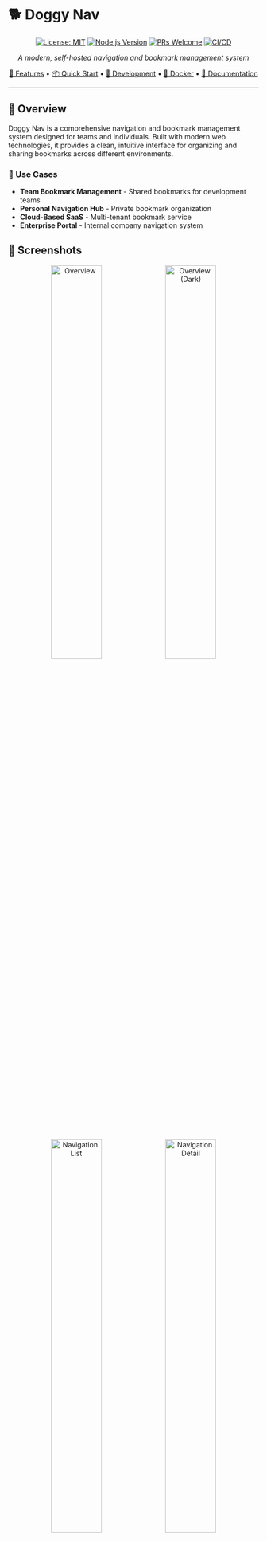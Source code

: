 # 🐕 Doggy Nav

<div align="center">

[![License: MIT](https://img.shields.io/badge/License-MIT-yellow.svg)](https://opensource.org/licenses/MIT)
[![Node.js Version](https://img.shields.io/badge/node-%3E%3D20.17.0-brightgreen)](https://nodejs.org/)
[![PRs Welcome](https://img.shields.io/badge/PRs-welcome-brightgreen.svg)](http://makeapullrequest.com)
[![CI/CD](https://github.com/MARVElOUS-DEV/doggy-nav/workflows/CI%2FCD%20Pipeline/badge.svg)](https://github.com/MARVElOUS-DEV/doggy-nav/actions)

_A modern, self-hosted navigation and bookmark management system_

[🚀 Features](#-features) • [📦 Quick Start](#-quick-start) • [🔧 Development](#-development) • [🐳 Docker](#-docker-deployment) • [📖 Documentation](#-documentation)

</div>

---

## 📝 Overview

Doggy Nav is a comprehensive navigation and bookmark management system designed for teams and individuals. Built with modern web technologies, it provides a clean, intuitive interface for organizing and sharing bookmarks across different environments.

### 🎯 Use Cases

- **Team Bookmark Management** - Shared bookmarks for development teams
- **Personal Navigation Hub** - Private bookmark organization
- **Cloud-Based SaaS** - Multi-tenant bookmark service
- **Enterprise Portal** - Internal company navigation system

## 📸 Screenshots

<p align="center">
  <img src="docs/assets/overview.png" alt="Overview" width="45%" />
  <img src="docs/assets/overview_dark.jpeg" alt="Overview (Dark)" width="45%" />
  <br/>
  <img src="docs/assets/nav_list.png" alt="Navigation List" width="45%" />
  <img src="docs/assets/nav_detail.png" alt="Navigation Detail" width="45%" />
  <br/>
  <img src="docs/assets/statistic.png" alt="Statistics Dashboard" width="45%" />
  <img src="docs/assets/timeline.png" alt="Activity Timeline" width="45%" />
  <br/>
  <img src="docs/assets/login_page.png" alt="Login Page" width="45%" />
  <img src="docs/assets/login_page_dark.jpeg" alt="Login Page" width="45%" />
  
</p>

## ✨ Features

### 🌟 Core Features

- **📚 Smart Organization** - Categories, tags, and search functionality
- **👥 Multi-User Support** - User authentication and permissions
- **⭐ Favorites System** - Quick access to frequently used bookmarks
- **📊 Analytics Dashboard** - View counts and popularity metrics
- **🔍 Advanced Search** - Full-text search with filters
- **📱 Responsive Design** - Works on desktop, tablet, and mobile

### 🛠 Technical Features

- **🚀 High Performance** - Built with Next.js and modern frameworks
- **🔒 Security First** - JWT authentication, input validation
- **🐳 Docker Ready** - Easy deployment with Docker containers
- **📈 Scalable Architecture** - Microservices-based design
- **🔄 Real-time Updates** - Live data synchronization
- **🌐 Internationalization** - Multi-language support (English, Chinese)

## 🏗 Architecture

```
┌─────────────────┐    ┌─────────────────┐    ┌─────────────────┐
│   Frontend      │    │   Admin Panel   │    │   Backend API   │
│   (Next.js)     │◄──►│   (UmiJS)       │◄──►│   (Egg.js)      │
│   Port: 3001    │    │   Port: 8080    │    │   Port: 3002    │
└─────────────────┘    └─────────────────┘    └─────────────────┘
         │                       │                       │
         └───────────────────────┼───────────────────────┘
                                 │
                    ┌─────────────────┐
                    │    MongoDB      │
                    │   Port: 27017   │
                    └─────────────────┘
```

### 📁 Project Structure

```
doggy-nav/
├── packages/
│   ├── doggy-nav-main/     # Next.js frontend application
│   ├── doggy-nav-server/   # Egg.js backend API
│   └── doggy-nav-admin/    # UmiJS admin panel
├── deploy/                 # Deployment configurations
├── scripts/                # Build and deployment scripts
├── .github/workflows/      # GitHub Actions CI/CD
└── docs/                   # Documentation
```

## 📦 Quick Start

### ⚡ One-Click Docker Deployment

```bash
# Clone the repository
git clone https://github.com/MARVElOUS-DEV/doggy-nav.git
cd doggy-nav

# Start with Docker Compose
cp .env.docker.example .env
docker-compose up -d

# Access the applications
echo "🎉 Doggy Nav is running!"
echo "Frontend: http://localhost:3001"
echo "Backend API: http://localhost:3002"
echo "Admin Panel: http://localhost:8080"
```

### 🛠 Development Setup

#### Prerequisites

- **Node.js** ≥ 20.17.0
- **pnpm** ≥ 8.0.0
- **MongoDB** ≥ 7.0
- **Git**

#### Installation

```bash
# 1. Clone and install dependencies
git clone https://github.com/MARVElOUS-DEV/doggy-nav.git
cd doggy-nav
pnpm install

# 2. Set up environment variables
cp packages/doggy-nav-server/.env.example packages/doggy-nav-server/.env.local

# 3. Start MongoDB (if not using Docker)
# Using MongoDB locally or Docker:
docker run -d -p 27017:27017 --name doggy-mongo mongo:7.0

# 4. Start development servers
pnpm server:dev    # Backend (Terminal 1)
pnpm web:dev       # Frontend (Terminal 2)
pnpm admin:dev     # Admin Panel (Terminal 3)
```

#### 🚀 Development URLs

- **Frontend**: http://localhost:3001
- **Backend API**: http://localhost:3002
- **Admin Panel**: http://localhost:3000 (UmiJS default)

## 🐳 Docker Deployment

### 🎯 Production Deployment

```bash
# Build and deploy all services
./scripts/deploy.sh production

# Or deploy specific environment
./scripts/deploy.sh staging
./scripts/deploy.sh docker
```

### 🔧 Custom Docker Build

```bash
# Build all images
./scripts/docker-build.sh

# Build specific service
./scripts/docker-build.sh --service main    # Frontend only
./scripts/docker-build.sh --service server  # Backend only
./scripts/docker-build.sh --service admin   # Admin only
```

### 📋 Docker Services

| Service  | Image                | Port  | Description             |
| -------- | -------------------- | ----- | ----------------------- |
| Frontend | `doggy-nav-frontend` | 3001  | Next.js web application |
| Backend  | `doggy-nav-backend`  | 3002  | Egg.js API server       |
| Admin    | `doggy-nav-admin`    | 8080  | UmiJS admin panel       |
| Database | `mongo:7.0`          | 27017 | MongoDB database        |

## 🔧 Development

### 📝 Available Scripts

```bash
# Development
pnpm server:dev     # Start backend development server
pnpm web:dev        # Start frontend development server
pnpm admin:dev      # Start admin panel development server

# Building
pnpm build          # Build all packages
pnpm web:build      # Build frontend only
pnpm server:build   # Build backend only
pnpm admin:build    # Build admin panel only

# Testing
pnpm test           # Run all tests
pnpm -F doggy-nav-server test-local  # Backend tests only

# Linting
pnpm -F doggy-nav-server lint        # Backend linting
pnpm -F doggy-nav-main lint          # Frontend linting
pnpm -F doggy-nav-admin lint         # Admin panel linting
```

### 🗃 Database Setup

The application uses MongoDB with automatic initialization:

```bash
# Using Docker (Recommended)
docker-compose -f docker-compose.dev.yml up -d

# Manual MongoDB setup
mongosh
use doggy_nav
# Database will be initialized automatically on first run
```

### 🔐 Environment Configuration

#### Backend (.env.local)

```bash
# Server Configuration
PORT=3002
NODE_ENV=development

# Database
MONGO_URL=mongodb://localhost:27017/doggy_nav

# Security
JWT_SECRET=your-super-secure-jwt-secret

# Rate Limiting
RATE_LIMIT_WINDOW_MS=60000
RATE_LIMIT_MAX_REQUESTS=100
```

#### Frontend (.env.local)

```bash
# Build Configuration
ANALYZE=false
SERVER_URL=http://localhost:3002
```

### Environment Variables Reference

#### Backend (packages/doggy-nav-server)

| Variable                  | Required (prod) | Default                               | Description                                                                                          |
| ------------------------- | --------------- | ------------------------------------- | ---------------------------------------------------------------------------------------------------- |
| NODE_ENV                  | No              | development                           | Node environment.                                                                                    |
| PORT                      | No              | 3002                                  | API server port.                                                                                     |
| MONGO_URL                 | No              | 127.0.0.1:27017 (or full SRV)         | If a mongodb+srv URL is provided, it’s used as-is; otherwise host:port and DB “navigation” are used. |
| JWT_SECRET                | Yes             | a_super_secure_token                  | HMAC secret for signing JWTs.                                                                        |
| JWT_ACCESS_EXPIRES_IN     | No              | 15m                                   | Access token lifetime.                                                                               |
| JWT_REFRESH_EXPIRES_IN    | No              | 7d                                    | Refresh token lifetime.                                                                              |
| COOKIE_KEYS               | Recommended     | appInfo.name + \_doggy_nav_cookie_key | Signed-cookie key(s) for Egg; set a stable value to avoid logouts on restart.                        |
| COOKIE_DOMAIN             | Optional        | (unset)                               | Cookie domain (set for cross-subdomain auth).                                                        |
| CORS_ORIGIN               | Optional        | http://localhost:3000                 | Comma-separated allowed origins.                                                                     |
| REQUIRE_INVITE_CODE       | Optional        | false                                 | Enable invite-only local registration.                                                               |
| REQUIRE_CLIENT_SECRET     | Optional        | false                                 | Require x-client-secret on all APIs (except bypass routes).                                          |
| PUBLIC_BASE_URL           | Optional        | (unset)                               | OAuth success redirect base URL.                                                                     |
| GITHUB_CLIENT_ID          | Optional        | (unset)                               | GitHub OAuth.                                                                                        |
| GITHUB_CLIENT_SECRET      | Optional        | (unset)                               | GitHub OAuth.                                                                                        |
| GITHUB_CALLBACK_URL       | Optional        | (unset)                               | GitHub OAuth callback.                                                                               |
| GOOGLE_CLIENT_ID          | Optional        | (unset)                               | Google OAuth.                                                                                        |
| GOOGLE_CLIENT_SECRET      | Optional        | (unset)                               | Google OAuth.                                                                                        |
| GOOGLE_CALLBACK_URL       | Optional        | (unset)                               | Google OAuth callback.                                                                               |
| LINUXDO_CLIENT_ID         | Optional        | (unset)                               | LinuxDo OAuth.                                                                                       |
| LINUXDO_CLIENT_SECRET     | Optional        | (unset)                               | LinuxDo OAuth.                                                                                       |
| LINUXDO_CALLBACK_URL      | Optional        | (unset)                               | LinuxDo OAuth callback.                                                                              |
| LINUXDO_AUTHORIZATION_URL | Optional        | (unset)                               | LinuxDo OAuth auth URL.                                                                              |
| LINUXDO_TOKEN_URL         | Optional        | (unset)                               | LinuxDo OAuth token URL.                                                                             |
| LINUXDO_PROFILE_URL       | Optional        | (unset)                               | LinuxDo user profile URL.                                                                            |
| LINUXDO_SCOPE             | Optional        | (unset)                               | Comma-separated scopes for LinuxDo.                                                                  |

#### Frontend (packages/doggy-nav-main)

| Variable   | Required (prod) | Default               | Description                                        |
| ---------- | --------------- | --------------------- | -------------------------------------------------- |
| SERVER_URL | Recommended     | http://localhost:3002 | Backend base URL used by Next.js API proxy routes. |
| ANALYZE    | Optional        | false                 | Enable bundle analyzer.                            |

#### Admin (packages/doggy-nav-admin)

| Variable                   | Required | Default               | Description                                                                                            |
| -------------------------- | -------- | --------------------- | ------------------------------------------------------------------------------------------------------ |
| DOGGY_SERVER               | No       | http://localhost:3002 | Dev proxy target for API.                                                                              |
| DOGGY_SERVER_CLIENT_SECRET | Optional | (unset)               | If REQUIRE_CLIENT_SECRET=true, set to your server client secret; injected by proxy as x-client-secret. |

## 🚀 Deployment

### ☁️ Cloud Platforms

#### Vercel (Frontend Only)

```bash
# Deploy frontend to Vercel
cd packages/doggy-nav-main
vercel --prod

# Set environment variables in Vercel dashboard:
# SERVER_URL=https://your-backend-url.com
```

#### Railway/DigitalOcean (Full Stack)

```bash
# 1. Deploy backend first
# 2. Deploy frontend with backend URL
# 3. Deploy admin panel
# See DEPLOYMENT.md for detailed instructions
```

#### Docker Platforms

```bash
# Deploy to any Docker-compatible platform
docker-compose up -d

# Or use our deployment script
./scripts/deploy.sh docker
```

## 📖 Documentation

### 📚 Additional Docs

- [🧭 Repository Guidelines](AGENTS.md) - Monorepo structure, workflow, and contributor expectations
- [🐳 Docker Guide](DOCKER.md) - Comprehensive Docker deployment
- [🚀 Deployment Guide](DEPLOYMENT.md) - Cloud deployment instructions
- [🔄 CI/CD Guide](CI-CD.md) - Continuous integration setup
- [🛠 API Documentation](docs/API.md) - Backend API reference

### 🏗 Development Guides

- [Frontend Development](packages/doggy-nav-main/README.md)
- [Backend Development](packages/doggy-nav-server/README.md)
- [Admin Panel Development](packages/doggy-nav-admin/README.md)

## 🤝 Contributing

We welcome contributions! Please follow these steps:

### 🔄 Development Workflow

0. **Review the repo guide**  
   Skim through [AGENTS.md](AGENTS.md) to understand coding standards, testing expectations, and commit conventions.

1. **Fork & Clone**

   ```bash
   git clone https://github.com/YOUR_USERNAME/doggy-nav.git
   cd doggy-nav
   ```

2. **Create Feature Branch**

   ```bash
   git checkout -b feature/amazing-feature
   ```

3. **Install & Setup**

   ```bash
   pnpm install
   cp packages/doggy-nav-server/.env.example packages/doggy-nav-server/.env.local
   ```

4. **Develop & Test**

   ```bash
   pnpm server:dev  # Start backend
   pnpm web:dev     # Start frontend
   pnpm test        # Run tests
   ```

5. **Commit & Push**

   ```bash
   pnpm commit      # Use conventional commits
   git push origin feature/amazing-feature
   ```

6. **Create Pull Request**

### 📋 Contribution Guidelines

- **Code Style**: ESLint + Prettier (auto-formatted)
- **Commits**: Use [Conventional Commits](https://conventionalcommits.org/)
- **Testing**: Add tests for new features
- **Documentation**: Update docs for API changes

### 🐛 Bug Reports

Found a bug? Please create an issue with:

- **Environment details** (OS, Node.js version, etc.)
- **Steps to reproduce**
- **Expected vs actual behavior**
- **Screenshots** (if applicable)

## 🛡 Security

### 🔒 Security Features

- **JWT Authentication** - Secure token-based auth
- **Rate Limiting** - API request throttling
- **Input Validation** - SQL injection prevention
- **CORS Protection** - Cross-origin request security
- **Environment Variables** - Secret management

### 📝 Security Policy

- Report security vulnerabilities privately via email
- Security updates are prioritized and released quickly
- We follow responsible disclosure practices

## 📊 Performance

### ⚡ Optimization Features

- **Next.js SSG/SSR** - Fast page loads
- **MongoDB Indexing** - Optimized database queries
- **Docker Multi-stage** - Minimal container sizes
- **CDN Ready** - Static asset optimization
- **Caching Strategies** - Redis support for sessions

### 📈 Monitoring

- Health check endpoints
- Performance metrics
- Error tracking and logging
- Resource usage monitoring

## 🌍 Roadmap

### 🎯 Upcoming Features

- [ ] **Browser Extension** - Quick bookmark addition
- [ ] **API Rate Limiting** - Advanced request throttling
- [ ] **SSO Integration** - LDAP/OAuth support
- [ ] **Advanced Analytics** - Detailed usage insights
- [ ] **Mobile App** - Native iOS/Android apps
- [ ] **Plugin System** - Extensible architecture

### 🔄 Recent Updates

- [x] **Docker Optimization** - Multi-stage builds
- [x] **CI/CD Pipeline** - Automated testing & deployment
- [x] **Modern UI** - Updated design system
- [x] **Performance** - Database indexing & caching

## 📄 License

This project is licensed under the **MIT License** - see the [LICENSE](LICENSE) file for details.

## 🙏 Acknowledgments

### 💝 Special Thanks

- **Contributors** - All the amazing developers who helped build this
- **Open Source Community** - For the incredible tools and libraries
- **Beta Testers** - For valuable feedback and bug reports

### 🛠 Built With

- [Next.js](https://nextjs.org/) - React framework
- [Egg.js](https://eggjs.org/) - Node.js backend framework
- [UmiJS](https://umijs.org/) - React application framework
- [MongoDB](https://mongodb.com/) - NoSQL database
- [Docker](https://docker.com/) - Containerization
- [Arco Design](https://arco.design/) - UI component library
